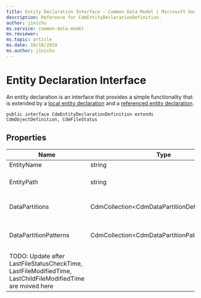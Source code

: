 ```yaml
---
title: Entity Declaration Interface - Common Data Model | Microsoft Docs
description: Reference for CdmEntityDeclarationDefinition.
author: jinichu
ms.service: common-data-model
ms.reviewer: 
ms.topic: article
ms.date: 10/18/2019
ms.author: jinichu
---
```


# Entity Declaration Interface

An entity declaration is an interface that provides a simple functionality that is extended by a [local entity declaration](localentitydeclaration.md) and a [referenced entity declaration](referencedentitydeclaration.md).

```
public interface CdmEntityDeclarationDefinition extends CdmObjectDefinition, CdmFileStatus
```

## Properties
|Name|Type|Description|
|---|---|---|
|EntityName|string|The entity's name.|
|EntityPath|string|The entity's path, implemented only by LocalEntityDeclaration.|
|DataPartitions|CdmCollection\<CdmDataPartitionDefinition>|The data partitions, implemented only by LocalEntityDeclaration.|
|DataPartitionPatterns|CdmCollection\<CdmDataPartitionPatternDefinition>|The data partition patterns, implemented only by LocalEntityDeclaration.|
|TODO: Update after LastFileStatusCheckTime, LastFileModifiedTime, LastChildFileModifiedTime are moved here|


